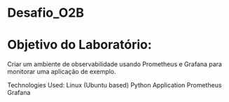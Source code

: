 # Desafio_O2B

# Objetivo do Laboratório:
Criar um ambiente de observabilidade usando Prometheus e Grafana para monitorar uma aplicação de exemplo.

Technologies Used:
Linux (Ubuntu based)
Python Application
Prometheus
Grafana

